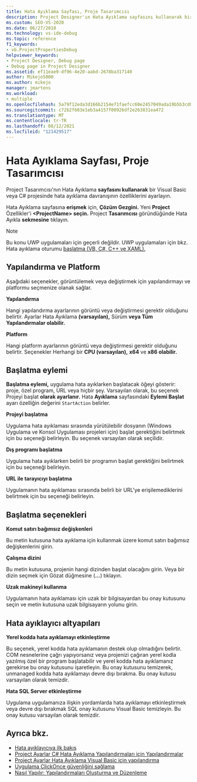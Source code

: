 ```yaml
---
title: Hata Ayıklama Sayfası, Proje Tasarımcısı
description: Project Designer'ın Hata Ayıklama sayfasını kullanarak bir Visual Basic veya C# projesinde hata ayıklama özelliklerini ayarlayın. Ayarların açıklamaları için bu makaleye bakın.
ms.custom: SEO-VS-2020
ms.date: 06/27/2018
ms.technology: vs-ide-debug
ms.topic: reference
f1_keywords:
- vb.ProjectPropertiesDebug
helpviewer_keywords:
- Project Designer, Debug page
- Debug page in Project Designer
ms.assetid: ef11eae9-df96-4e20-aabd-2678ba317140
author: Mikejo5000
ms.author: mikejo
manager: jmartens
ms.workload:
- multiple
ms.openlocfilehash: 5a79f12eda3d166b2154e71faefcc60e2457049ada19b5b3cd0d558e6c40e012
ms.sourcegitcommit: c72b2f603e1eb3a4157f00926df2e263831ea472
ms.translationtype: MT
ms.contentlocale: tr-TR
ms.lasthandoff: 08/12/2021
ms.locfileid: "121429517"
---
```

# <a name="debug-page-project-designer"></a>Hata Ayıklama Sayfası, Proje Tasarımcısı

Project  Tasarımcısı'nın Hata Ayıklama **sayfasını kullanarak** bir Visual Basic veya C# projesinde hata ayıklama davranışının özelliklerini ayarlayın.

Hata Ayıklama sayfasına **erişmek** için, **Çözüm Gezgini.** Yeni **Project** Özellikler'i **\<ProjectName> seçin.** Project **Tasarımcısı** göründüğünde Hata Ayıkla **sekmesine** tıklayın.

> [!NOTE]
> Bu konu UWP uygulamaları için geçerli değildir. UWP uygulamaları için bkz. Hata ayıklama oturumu [başlatma (VB, C#, C++ ve XAML).](../../debugger/start-a-debugging-session-for-a-store-app-in-visual-studio-vb-csharp-cpp-and-xaml.md)

## <a name="configuration-and-platform"></a>Yapılandırma ve Platform

Aşağıdaki seçenekler, görüntülemek veya değiştirmek için yapılandırmayı ve platformu seçmenize olanak sağlar.

**Yapılandırma**

Hangi yapılandırma ayarlarının görüntü veya değiştirmesi gerektir olduğunu belirtir. Ayarlar Hata Ayıklama **(varsayılan),** Sürüm **veya Tüm** **Yapılandırmalar olabilir.**

**Platform**

Hangi platform ayarlarının görüntü veya değiştirmesi gerektir olduğunu belirtir. Seçenekler Herhangi bir **CPU (varsayılan),** **x64** ve **x86 olabilir.**

## <a name="start-action"></a>Başlatma eylemi

**Başlatma eylemi,** uygulama hata ayıklarken başlatacak öğeyi gösterir: proje, özel program, URL veya hiçbir şey. Varsayılan olarak, bu seçenek Projeyi başlat **olarak ayarlanır.** Hata **Ayıklama** sayfasındaki **Eylemi Başlat** ayarı özelliğin değerini `StartAction` belirler.

**Projeyi başlatma**

Uygulama hata ayıklaması sırasında yürütülebilir dosyanın (Windows Uygulama ve Konsol Uygulaması projeleri için) başlat gerektiğini belirtmek için bu seçeneği belirleyin. Bu seçenek varsayılan olarak seçilidir.

**Dış programı başlatma**

Uygulama hata ayıklarken belirli bir programın başlat gerektiğini belirtmek için bu seçeneği belirleyin.

**URL ile tarayıcıyı başlatma**

Uygulamanın hata ayıklaması sırasında belirli bir URL'ye erişilemediklerini belirtmek için bu seçeneği belirleyin.

## <a name="start-options"></a>Başlatma seçenekleri

**Komut satırı bağımsız değişkenleri**

Bu metin kutusuna hata ayıklama için kullanmak üzere komut satırı bağımsız değişkenlerini girin.

**Çalışma dizini**

Bu metin kutusuna, projenin hangi dizinden başlat olacağını girin. Veya bir dizin seçmek için Gözat düğmesine (**...**) tıklayın.

**Uzak makineyi kullanma**

Uygulamanın hata ayıklaması için uzak bir bilgisayardan bu onay kutusunu seçin ve metin kutusuna uzak bilgisayarın yolunu girin.

## <a name="debugger-engines"></a>Hata ayıklayıcı altyapıları

**Yerel kodda hata ayıklamayı etkinleştirme**

Bu seçenek, yerel kodda hata ayıklamanın destek olup olmadığını belirtir. COM nesnelerine çağrı yapıyorsanız veya projenizi çağıran yerel kodla yazılmış özel bir program başlatabilir ve yerel kodda hata ayıklamanız gerekirse bu onay kutusunu işaretleyin. Bu onay kutusunu temizerek, unmanaged kodda hata ayıklamayı devre dışı bırakma. Bu onay kutusu varsayılan olarak temizdir.

**Hata SQL Server etkinleştirme**

Uygulama uygulamanıza ilişkin yordamlarda hata ayıklamayı etkinleştirmek veya devre dışı bırakmak SQL onay kutusunu Visual Basic temizleyin. Bu onay kutusu varsayılan olarak temizdir.

## <a name="see-also"></a>Ayrıca bkz.

- [Hata ayıklayıcıya ilk bakış](../../debugger/debugger-feature-tour.md)
- [Project Ayarlar C# Hata Ayıklama Yapılandırmaları için Yapılandırmalar](../../debugger/project-settings-for-csharp-debug-configurations.md)
- [Project Ayarlar Hata Ayıklama Visual Basic için yapılandırma](../../debugger/project-settings-for-a-visual-basic-debug-configuration.md)
- [Uygulama ClickOnce güvenliğini sağlama](../../deployment/securing-clickonce-applications.md)
- [Nasıl Yapılır: Yapılandırmaları Oluşturma ve Düzenleme](../../ide/how-to-create-and-edit-configurations.md)
